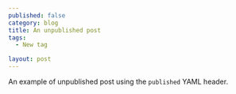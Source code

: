 ```yaml
---
published: false
category: blog
title: An unpublished post
tags:
  - New tag

layout: post
---
```


An example of unpublished post using the `published` YAML header.